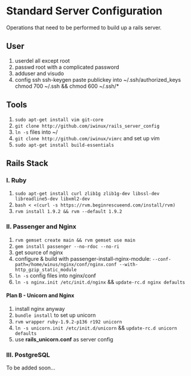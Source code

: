 # Standard Server Configuration

Operations that need to be performed to build up a rails server.

## User

1. userdel all except root
1. passwd root with a complicated password
1. adduser and visudo
1. config ssh 
   ssh-keygen
   paste publickey into ~/.ssh/authorized_keys
   chmod 700 ~/.ssh && chmod 600 ~/.ssh/*

## Tools

1. ``sudo apt-get install vim git-core``
2. ``git clone http://github.com/iwinux/rails_server_config``
3. ``ln -s`` files into ~/
4. ``git clone http://github.com/iwinux/vimrc`` and set up vim
5. ``sudo apt-get install build-essentials``

## Rails Stack

### I. Ruby

1. ``sudo apt-get install curl zlib1g zlib1g-dev libssl-dev libreadline5-dev libxml2-dev``
2. ``bash < <(curl -s https://rvm.beginrescueend.com/install/rvm)``
3. ``rvm install 1.9.2 && rvm --default 1.9.2``

### II. Passenger and Nginx

1. ``rvm gemset create main && rvm gemset use main``
1. ``gem install passenger --no-rdoc --no-ri``
1. get source of nginx
1. configure & build with passenger-install-nginx-module:
    ``--conf-path=/home/winus/nginx/conf/nginx.conf --with-http_gzip_static_module``
1. ``ln -s`` config files into nginx/conf
1. ``ln -s nginx.init /etc/init.d/nginx`` && ``update-rc.d nginx defaults``

#### Plan B - Unicorn and Nginx

1. install nginx anyway
1. ``bundle install`` to set up unicorn
1. ``rvm wrapper ruby-1.9.2-p136 r192 unicorn``
1. ``ln -s unicorn.init /etc/init.d/unicorn`` && ``update-rc.d unicorn defaults``
1. use **rails_unicorn.conf** as server config

### III. PostgreSQL

To be added soon...
